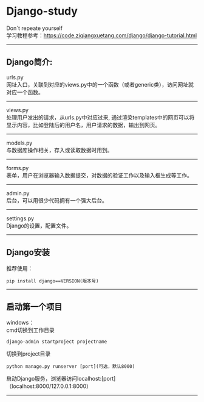 # Django-study
Don`t repeate yourself  
学习教程参考：https://code.ziqiangxuetang.com/django/django-tutorial.html
***
## Django简介:  

urls.py  
网址入口，关联到对应的views.py中的一个函数（或者generic类），访问网址就对应一个函数。  
***
views.py  
处理用户发出的请求，从urls.py中对应过来, 通过渲染templates中的网页可以将显示内容，比如登陆后的用户名，用户请求的数据，输出到网页。
***
models.py  
与数据库操作相关，存入或读取数据时用到。
***
forms.py  
表单，用户在浏览器输入数据提交，对数据的验证工作以及输入框生成等工作。  
***
admin.py  
后台，可以用很少代码拥有一个强大后台。
***
settings.py  
Django的设置，配置文件。  
***
## Django安装  
推荐使用：  
```
pip install django==VERSION(版本号) 

```  
*** 
## 启动第一个项目
windows：  
cmd切换到工作目录
```
django-admin startproject projectname
```
切换到project目录  
```
python manage.py runserver [port](可选，默认8000)
```
启动Django服务，浏览器访问localhost:[port]（localhost:8000/127.0.0.1:8000） 
***
